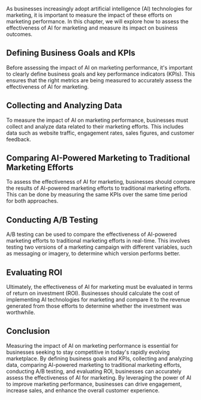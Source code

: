 

As businesses increasingly adopt artificial intelligence (AI) technologies for marketing, it is important to measure the impact of these efforts on marketing performance. In this chapter, we will explore how to assess the effectiveness of AI for marketing and measure its impact on business outcomes.

Defining Business Goals and KPIs
--------------------------------

Before assessing the impact of AI on marketing performance, it's important to clearly define business goals and key performance indicators (KPIs). This ensures that the right metrics are being measured to accurately assess the effectiveness of AI for marketing.

Collecting and Analyzing Data
-----------------------------

To measure the impact of AI on marketing performance, businesses must collect and analyze data related to their marketing efforts. This includes data such as website traffic, engagement rates, sales figures, and customer feedback.

Comparing AI-Powered Marketing to Traditional Marketing Efforts
---------------------------------------------------------------

To assess the effectiveness of AI for marketing, businesses should compare the results of AI-powered marketing efforts to traditional marketing efforts. This can be done by measuring the same KPIs over the same time period for both approaches.

Conducting A/B Testing
----------------------

A/B testing can be used to compare the effectiveness of AI-powered marketing efforts to traditional marketing efforts in real-time. This involves testing two versions of a marketing campaign with different variables, such as messaging or imagery, to determine which version performs better.

Evaluating ROI
--------------

Ultimately, the effectiveness of AI for marketing must be evaluated in terms of return on investment (ROI). Businesses should calculate the cost of implementing AI technologies for marketing and compare it to the revenue generated from those efforts to determine whether the investment was worthwhile.

Conclusion
----------

Measuring the impact of AI on marketing performance is essential for businesses seeking to stay competitive in today's rapidly evolving marketplace. By defining business goals and KPIs, collecting and analyzing data, comparing AI-powered marketing to traditional marketing efforts, conducting A/B testing, and evaluating ROI, businesses can accurately assess the effectiveness of AI for marketing. By leveraging the power of AI to improve marketing performance, businesses can drive engagement, increase sales, and enhance the overall customer experience.
